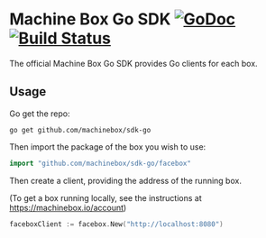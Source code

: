 # Machine Box Go SDK [![GoDoc](https://godoc.org/github.com/machinebox/sdk-go?status.svg)](http://godoc.org/github.com/machinebox/sdk-go) [![Build Status](https://travis-ci.org/machinebox/sdk-go.svg?branch=master)](https://travis-ci.org/machinebox/sdk-go)

The official Machine Box Go SDK provides Go clients for each box.

## Usage

Go get the repo:

```
go get github.com/machinebox/sdk-go
```

Then import the package of the box you wish to use:

```go
import "github.com/machinebox/sdk-go/facebox"
```

Then create a client, providing the address of the running box.

(To get a box running locally, see the instructions at https://machinebox.io/account)

```go
faceboxClient := facebox.New("http://localhost:8080")
```
